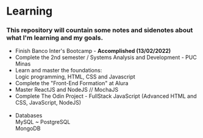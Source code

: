 # Learning
### This repository will countain some notes and sidenotes about what I'm learning and my goals.


* Finish Banco Inter's Bootcamp - <b>Accomplished (13/02/2022)</b>
* Complete the 2nd semester / Systems Analysis and Development - PUC Minas
* Learn and master the foundations:</br>Logic programming, HTML, CSS and Javascript
* Complete the "Front-End Formation" at Alura
* Master ReactJS and NodeJS // MochaJS
* Complete The Odin Project - FullStack JavaScript (Advanced HTML and CSS, JavaScript, NodeJS)</br></br>
* Databases </br>
MySQL ~ PostgreSQL</br>
MongoDB
